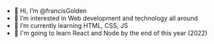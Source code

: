- 👋 Hi, I’m @francisGolden
- 👀 I’m interested in Web development and technology all around
- 🌱 I’m currently learning HTML, CSS, JS
- 🎯 I'm going to learn React and Node by the end of this year (2022)

<!---
francisGolden/francisGolden is a ✨ special ✨ repository because its `README.md` (this file) appears on your GitHub profile.
You can click the Preview link to take a look at your changes.
--->
